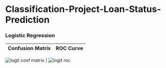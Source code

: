 # Classification-Project-Loan-Status-Prediction



### Logistic Regression

| Confusion Matrix         |  ROC Curve |
:-------------------------:|:-------------------------:
![logit conf matrix](https://user-images.githubusercontent.com/78954578/115061341-5d9beb00-9ee9-11eb-8aeb-450850a4cc6f.jpg)
 | ![logit roc ](https://user-images.githubusercontent.com/78954578/115059652-21678b00-9ee7-11eb-9ffd-c17de0cbfb1c.jpg)

